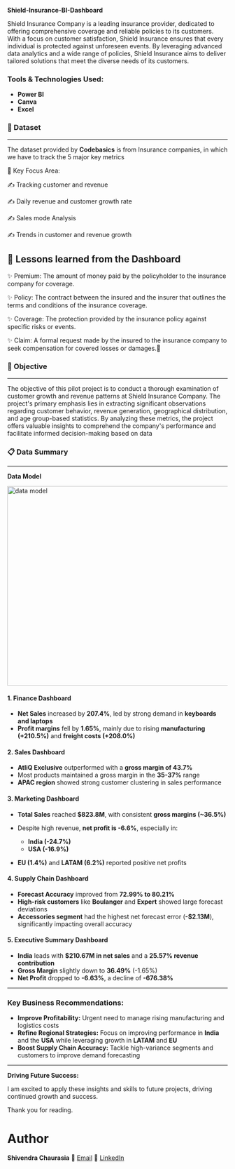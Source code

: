 **Shield-Insurance-BI-Dashboard**

Shield Insurance Company is a leading insurance provider, dedicated to offering comprehensive coverage and reliable policies to its customers. With a focus on customer satisfaction, Shield Insurance ensures that every individual is protected against unforeseen events. By leveraging advanced data analytics and a wide range of policies, Shield Insurance aims to deliver tailored solutions that meet the diverse needs of its customers.

###  Tools & Technologies Used:

* **Power BI**
* **Canva**
* **Excel**
  
### 📂 Dataset
---
  The dataset provided by **Codebasics** is from Insurance companies, in which we have to track the 5 major key metrics

🎯 Key Focus Area:

✍ Tracking customer and revenue

✍ Daily revenue and customer growth rate

✍ Sales mode Analysis

✍ Trends in customer and revenue growth

🌟 Lessons learned from the Dashboard
---
✨ Premium: The amount of money paid by the policyholder to the insurance company for coverage.

✨ Policy: The contract between the insured and the insurer that outlines the terms and conditions of the insurance coverage.

✨ Coverage: The protection provided by the insurance policy against specific risks or events.

✨ Claim: A formal request made by the insured to the insurance company to seek compensation for covered losses or damages.🌟
### 🎯 Objective
---
The objective of this pilot project is to conduct a thorough examination of customer growth and revenue patterns at Shield Insurance Company. The project's primary emphasis lies in extracting significant observations regarding customer behavior, revenue generation, geographical distribution, and age group-based statistics. By analyzing these metrics, the project offers valuable insights to comprehend the company's performance and facilitate informed decision-making based on data



###  📋 Data Summary
---
**Data Model**

<img width="945" height="455" alt="data model" src="https://github.com/user-attachments/assets/c8d78539-dfa3-44a0-aa4b-10599afed0be" />

#### 1. **Finance Dashboard**

* **Net Sales** increased by **207.4%**, led by strong demand in **keyboards and laptops**
* **Profit margins** fell by **1.65%**, mainly due to rising **manufacturing (+210.5%)** and **freight costs (+208.0%)**

#### 2. **Sales Dashboard**

* **AtliQ Exclusive** outperformed with a **gross margin of 43.7%**
* Most products maintained a gross margin in the **35-37%** range
* **APAC region** showed strong customer clustering in sales performance

#### 3. **Marketing Dashboard**

* **Total Sales** reached **\$823.8M**, with consistent **gross margins (\~36.5%)**
* Despite high revenue, **net profit is -6.6%**, especially in:

  * **India (-24.7%)**
  * **USA (-16.9%)**
* **EU (1.4%)** and **LATAM (6.2%)** reported positive net profits

#### 4. **Supply Chain Dashboard**

* **Forecast Accuracy** improved from **72.99% to 80.21%**
* **High-risk customers** like **Boulanger** and **Expert** showed large forecast deviations
* **Accessories segment** had the highest net forecast error (**-\$2.13M**), significantly impacting overall accuracy

#### 5. **Executive Summary Dashboard**

* **India** leads with **\$210.67M in net sales** and a **25.57% revenue contribution**
* **Gross Margin** slightly down to **36.49%** (-1.65%)
* **Net Profit** dropped to **-6.63%**, a decline of **-676.38%**

---

###  Key Business Recommendations:

* **Improve Profitability:** Urgent need to manage rising manufacturing and logistics costs
* **Refine Regional Strategies:** Focus on improving performance in **India** and the **USA** while leveraging growth in **LATAM** and **EU**
* **Boost Supply Chain Accuracy:** Tackle high-variance segments and customers to improve demand forecasting

---

**Driving Future Success:**

I am excited to apply these insights and skills to future projects, driving continued growth and success.

Thank you for reading.

# Author
**Shivendra Chaurasia**
📧 [Email](shivendrachaurasia855gmail.com)
🔗 [LinkedIn](https://www.linkedin.com/in/shivendrachaurasia)



